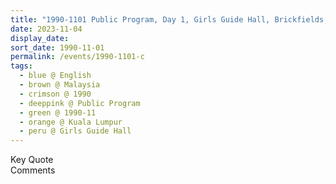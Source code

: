 ```yaml
---
title: "1990-1101 Public Program, Day 1, Girls Guide Hall, Brickfields, Kuala Lumpur, Malaysia"
date: 2023-11-04
display_date: 
sort_date: 1990-11-01
permalink: /events/1990-1101-c
tags:
  - blue @ English
  - brown @ Malaysia
  - crimson @ 1990
  - deeppink @ Public Program
  - green @ 1990-11
  - orange @ Kuala Lumpur
  - peru @ Girls Guide Hall
---
```


<wave-list>
  <list-title color="green" width="75">Key Quote</list-title>
  <list-item color="BlanchedAlmond"  width="200"></list-item>
  <list-item color="Lavender"></list-item>
  <list-item color="BlanchedAlmond"></list-item>
</wave-list>

<br>

<wave-list>
  <list-title color="green" width="75">Comments</list-title>
  <list-item color="BlanchedAlmond"  width="200"></list-item>
  <list-item color="Lavender"></list-item>
  <list-item color="BlanchedAlmond"></list-item>
</wave-list>